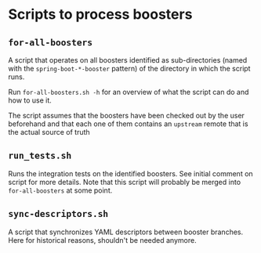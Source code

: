 # Scripts to process boosters

## `for-all-boosters`

A script that operates on all boosters identified as sub-directories (named with the `spring-boot-*-booster` pattern) of the directory in which the script runs. 

Run `for-all-boosters.sh -h` for an overview of what the script can do and how to use it.

The script assumes that the boosters have been checked out by the user beforehand and that each one of them contains an `upstream` remote that is the actual source of truth 

## `run_tests.sh`

Runs the integration tests on the identified boosters. See initial comment on script for more details. Note that this script will probably be merged into `for-all-boosters` at some point.

## `sync-descriptors.sh`

A script that synchronizes YAML descriptors between booster branches. Here for historical reasons, shouldn't be needed anymore.